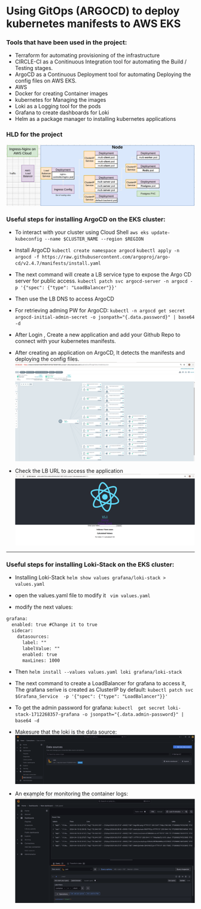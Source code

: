 # Using GitOps (ARGOCD) to deploy kubernetes manifests to AWS EKS

### Tools that have been used in the project:

- Terraform for automating provisioning of the infrastructure
- CIRCLE-CI as a Conitinuous Integration tool for automating the Build / Testing stages.
- ArgoCD as a Continuous Deployment tool for automating Deploying the config files on AWS EKS.
- AWS
- Docker for creating Container images
- kubernetes for Managing the images
- Loki as a Logging tool for the pods
- Grafana to create dashboards for Loki
- Helm as a package manager to installing kubernetes applications
### HLD for the project
![Alt text](./proj-diag.png "Title")

### Useful steps for installing ArgoCD on the EKS cluster:
- To interact with your cluster using Cloud Shell
`aws eks update-kubeconfig --name $CLUSTER_NAME --region $REGION`

- Install ArgoCD
`kubectl create namespace argocd`
`kubectl apply -n argocd -f https://raw.githubusercontent.com/argoproj/argo-cd/v2.4.7/manifests/install.yaml`

- The next command will create a LB service type to expose the Argo CD server for public access.
`kubectl patch svc argocd-server -n argocd -p '{"spec": {"type": "LoadBalancer"}}'`
- Then use the LB DNS to access ArgoCD

- For retrieving adming PW for ArgoCD:
`kubectl -n argocd get secret argocd-initial-admin-secret -o jsonpath="{.data.password}" | base64 -d`

- After Login , Create a new application and add your Github Repo to connect with your kubernetes manifests.

- After creating an application on ArgoCD, It detects the manifests and deploying the config files.
![Alt text](./argo.png "Title")

- Check the LB URL to access the application
![Alt text](./lb.png "Title")

----
### Useful steps for installing Loki-Stack on the EKS cluster:
- Installing Loki-Stack
`helm show values grafana/loki-stack > values.yaml`

- open the values.yaml file to modify it
` vim values.yaml`

- modify the next values:
```
grafana:
  enabled: true #Change it to true
  sidecar:
    datasources:
      label: ""
      labelValue: ""
      enabled: true
      maxLines: 1000
```
- Then 
`helm install --values values.yaml loki grafana/loki-stack`

- The next command to create a LoadBalancer for grafana to access it, The grafana serive is created as ClusterIP by default:
`kubectl patch svc $Grafana_Service  -p '{"spec": {"type": "LoadBalancer"}}'`

- To get the admin password for grafana:
`kubectl  get secret loki-stack-1712268357-grafana -o jsonpath="{.data.admin-password}" | base64 -d`

- Makesure that the loki is the data source:
![Alt text](./loki-DS.png "Title")

- An example for monitoring the container logs:
![Alt text](./loki-Dashboard.png "Title")